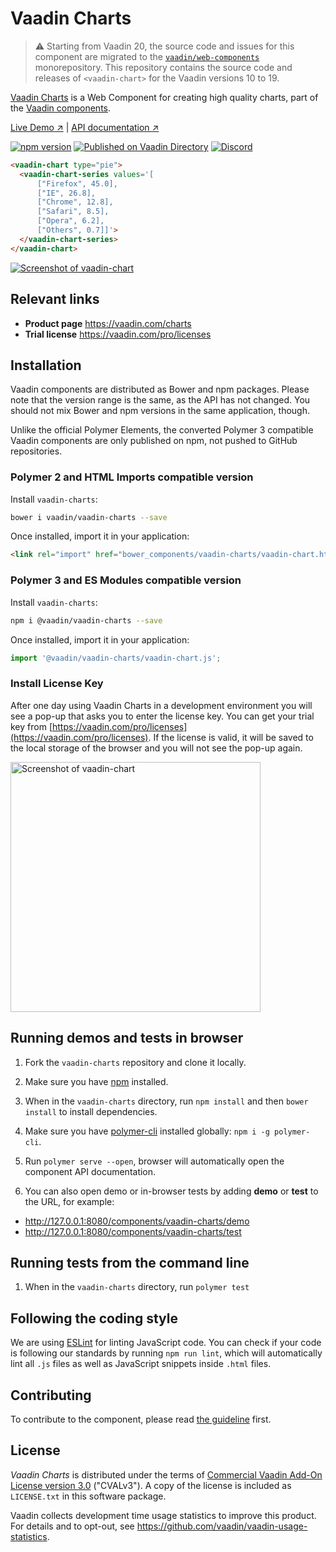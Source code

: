 # Vaadin Charts

> ⚠️ Starting from Vaadin 20, the source code and issues for this component are migrated to the [`vaadin/web-components`](https://github.com/vaadin/web-components/tree/master/packages/vaadin-charts) monorepository.
> This repository contains the source code and releases of `<vaadin-chart>` for the Vaadin versions 10 to 19.

[Vaadin Charts](https://vaadin.com/components/vaadin-charts) is a Web Component for creating high quality charts, part
of the [Vaadin components](https://vaadin.com/components).

[Live Demo ↗](https://vaadin.com/components/vaadin-charts/examples)
|
[API documentation ↗](https://vaadin.com/components/vaadin-charts/html-api)

[![npm version](https://badgen.net/npm/v/@vaadin/vaadin-charts)](https://www.npmjs.com/package/@vaadin/vaadin-charts)
[![Published on Vaadin Directory](https://img.shields.io/badge/Vaadin%20Directory-published-00b4f0.svg)](https://vaadin.com/directory/component/vaadinvaadin-element)
[![Discord](https://img.shields.io/discord/732335336448852018?label=discord)](https://discord.gg/PHmkCKC)

<!--
```
<custom-element-demo>
  <template>
    <script src="../webcomponentsjs/webcomponents-lite.js"></script>
    <link rel="import" href="vaadin-chart.html">
    <next-code-block></next-code-block>
  </template>
</custom-element-demo>
```
-->

```html
<vaadin-chart type="pie">
  <vaadin-chart-series values='[
      ["Firefox", 45.0],
      ["IE", 26.8],
      ["Chrome", 12.8],
      ["Safari", 8.5],
      ["Opera", 6.2],
      ["Others", 0.7]]'>
  </vaadin-chart-series>
</vaadin-chart>
```

[<img src="https://raw.githubusercontent.com/vaadin/vaadin-charts/master/screenshot.png" alt="Screenshot of vaadin-chart">](https://vaadin.com/components/vaadin-chart)

## Relevant links

- **Product page** https://vaadin.com/charts
- **Trial license** https://vaadin.com/pro/licenses

## Installation

Vaadin components are distributed as Bower and npm packages. Please note that the version range is the same, as the API
has not changed. You should not mix Bower and npm versions in the same application, though.

Unlike the official Polymer Elements, the converted Polymer 3 compatible Vaadin components are only published on npm,
not pushed to GitHub repositories.

### Polymer 2 and HTML Imports compatible version

Install `vaadin-charts`:

```sh
bower i vaadin/vaadin-charts --save
```

Once installed, import it in your application:

```html
<link rel="import" href="bower_components/vaadin-charts/vaadin-chart.html">
```

### Polymer 3 and ES Modules compatible version

Install `vaadin-charts`:

```sh
npm i @vaadin/vaadin-charts --save
```

Once installed, import it in your application:

```js
import '@vaadin/vaadin-charts/vaadin-chart.js';
```

### Install License Key

After one day using Vaadin Charts in a development environment you will see a pop-up that asks you to enter the license
key. You can get your trial key from [https://vaadin.com/pro/licenses](https://vaadin.com/pro/licenses). If the license
is valid, it will be saved to the local storage of the browser and you will not see the pop-up again.

[<img src="https://raw.githubusercontent.com/vaadin/vaadin-charts/6.0-preview/screenshot.png" width="400" alt="Screenshot of vaadin-chart">](https://vaadin.com/elements/-/element/vaadin-chart)

## Running demos and tests in browser

1. Fork the `vaadin-charts` repository and clone it locally.

1. Make sure you have [npm](https://www.npmjs.com/) installed.

1. When in the `vaadin-charts` directory, run `npm install` and then `bower install` to install dependencies.

1. Make sure you have [polymer-cli](https://www.npmjs.com/package/polymer-cli) installed
   globally: `npm i -g polymer-cli`.

1. Run `polymer serve --open`, browser will automatically open the component API documentation.

1. You can also open demo or in-browser tests by adding **demo** or **test** to the URL, for example:

- http://127.0.0.1:8080/components/vaadin-charts/demo
- http://127.0.0.1:8080/components/vaadin-charts/test

## Running tests from the command line

1. When in the `vaadin-charts` directory, run `polymer test`

## Following the coding style

We are using [ESLint](http://eslint.org/) for linting JavaScript code. You can check if your code is following our
standards by running `npm run lint`, which will automatically lint all `.js` files as well as JavaScript snippets
inside `.html` files.

## Contributing

To contribute to the component, please
read [the guideline](https://github.com/vaadin/vaadin-core/blob/master/CONTRIBUTING.md) first.

## License

_Vaadin Charts_ is distributed under the terms of
[Commercial Vaadin Add-On License version 3.0](https://vaadin.com/license/cval-3) ("CVALv3"). A copy of the license is
included as ```LICENSE.txt``` in this software package.

Vaadin collects development time usage statistics to improve this product. For details and to opt-out,
see https://github.com/vaadin/vaadin-usage-statistics.
